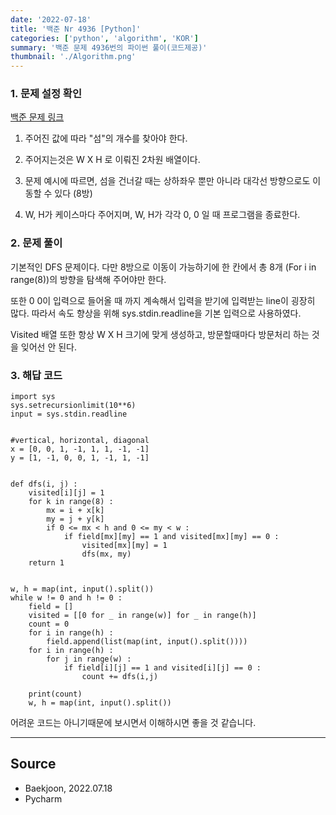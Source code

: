 ```yaml
---
date: '2022-07-18'
title: '백준 Nr 4936 [Python]'
categories: ['python', 'algorithm', 'KOR']
summary: '백준 문제 4936번의 파이썬 풀이(코드제공)'
thumbnail: './Algorithm.png'
---
```


### 1. 문제 설정 확인
[백준 문제 링크](<https://www.acmicpc.net/problem/4963>)


1. 주어진 값에 따라 "섬"의 개수를 찾아야 한다.

2. 주어지는것은 W X H 로 이뤄진 2차원 배열이다.

3. 문제 예시에 따르면, 섬을 건너갈 때는 상하좌우 뿐만 아니라 대각선 방향으로도 이동할 수 있다 (8방)

4. W, H가 케이스마다 주어지며, W, H가 각각 0, 0 일 때 프로그램을 종료한다.

### 2. 문제 풀이

기본적인 DFS 문제이다. 다만 8방으로 이동이 가능하기에 한 칸에서 총 8개 (For i in range(8))의 방향을
탐색해 주어야만 한다.

또한 0 0이 입력으로 들어올 때 까지 계속해서 입력을 받기에 입력받는 line이 굉장히 많다. 
따라서 속도 향상을 위해 sys.stdin.readline을 기본 입력으로 사용하였다.

Visited 배열 또한 항상 W X H 크기에 맞게 생성하고, 방문할때마다 방문처리 하는 것을 잊어선 안 된다.

### 3. 해답 코드

```
import sys
sys.setrecursionlimit(10**6)
input = sys.stdin.readline


#vertical, horizontal, diagonal
x = [0, 0, 1, -1, 1, 1, -1, -1]
y = [1, -1, 0, 0, 1, -1, 1, -1]


def dfs(i, j) :
    visited[i][j] = 1
    for k in range(8) :
        mx = i + x[k]
        my = j + y[k]
        if 0 <= mx < h and 0 <= my < w :
            if field[mx][my] == 1 and visited[mx][my] == 0 :
                visited[mx][my] = 1
                dfs(mx, my)
    return 1


w, h = map(int, input().split())
while w != 0 and h != 0 :
    field = []
    visited = [[0 for _ in range(w)] for _ in range(h)]
    count = 0
    for i in range(h) :
        field.append(list(map(int, input().split())))
    for i in range(h) :
        for j in range(w) :
            if field[i][j] == 1 and visited[i][j] == 0 :
                count += dfs(i,j)

    print(count)
    w, h = map(int, input().split())
```

어려운 코드는 아니기때문에 보시면서 이해하시면 좋을 것 같습니다.


---

## Source

- Baekjoon, 2022.07.18
- Pycharm